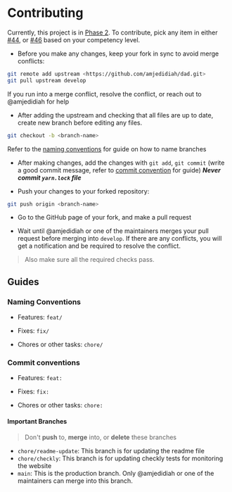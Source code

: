 # Contributing

Currently, this project is in [Phase 2](https://github.com/amjedidiah/dad/milestone/2).
To contribute, pick any item in either [#44](https://github.com/amjedidiah/dad/issues/44), or [#46](https://github.com/amjedidiah/dad/issues/46) based on your competency level.

- Before you make any changes, keep your fork in sync to avoid merge conflicts:

```bash
git remote add upstream <https://github.com/amjedidiah/dad.git>
git pull upstream develop
```

If you run into a merge conflict, resolve the conflict, or reach out to @amjedidiah for help

- After adding the upstream and checking that all files are up to date, create new branch before editing any files.

```bash
git checkout -b <branch-name>
```

Refer to the [naming conventions](#naming-conventions) for guide on how to name branches

- After making changes, add the changes with `git add`, `git commit` (write a good commit message, refer to [commit convention](#commit-conventions) for guide)
**_Never commit `yarn.lock` file_**

- Push your changes to your forked repository:

```bash
git push origin <branch-name>
```

- Go to the GitHub page of your fork, and make a pull request

- Wait until @amjedidiah or one of the maintainers merges your pull request before merging into `develop`.
If there are any conflicts, you will get a notification and be required to resolve the conflict.

> Also make sure all the required checks pass.

## Guides

### Naming Conventions

- Features: `feat/`

- Fixes: `fix/`

- Chores or other tasks: `chore/`

### Commit conventions

- Features: `feat:`

- Fixes: `fix:`

- Chores or other tasks: `chore:`

#### Important Branches

> Don't **push** to, **merge** into, or **delete** these branches

- `chore/readme-update`: This branch is for updating the readme file
- `chore/checkly`: This branch is for updating checkly tests for monitoring the website
- `main`: This is the production branch. Only @amjedidiah or one of the maintainers can merge into this branch.
